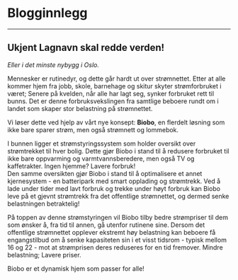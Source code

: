 # Blogginnlegg

---

## Ukjent Lagnavn skal redde verden!
_Eller i det minste nybygg i Oslo._

Mennesker er rutinedyr, og dette går hardt ut over strømnettet. Etter at alle kommer hjem fra jobb, skole, barnehage og skitur skyter strømforbruket i været; Senere på kvelden, når alle har lagt seg, synker forbruket rett til bunns. Det er denne forbruksvekslingen fra samtlige beboere rundt om i landet som skaper stor belastning på strømnettet.

Vi løser dette ved hjelp av vårt nye konsept: **Biobo**, en flerdelt løsning som ikke bare sparer strøm, men også strømnett og lommebok.

I bunnen ligger et strømstyringssystem som holder oversikt over strømtrekket til hver bolig. Dette gjør Biobo i stand til å redusere forbruket til ikke bare oppvarming og varmtvannsberedere, men også TV og kaffetrakter. Ingen hjemme? Lavere forbruk!  
Den samme oversikten gjør Biobo i stand til å optimalisere et annet kjernesystem - en batteripark med smart opplading og strømtrekk. Ved å lade under tider med lavt forbruk og trekke under høyt forbruk kan Biobo leve på et gjevnt strømtrekk fra det offentlige strømnettet, og dermed senke belastningen betraktelig!

På toppen av denne strømstyringen vil Biobo tilby bedre strømpriser til dem som ønsker å, fra tid til annen, gå utenfor rutinene sine. Dersom det offentlige strømnettet opplever ekstremt høy belastning kan beboere få engangstilbud om å senke kapasiteten sin i et visst tidsrom - typisk mellom 16 og 22 - mot at strømprisen deres reduseres for en tid fremover. Mindre belastning; Lavere priser.

Biobo er et dynamisk hjem som passer for alle!